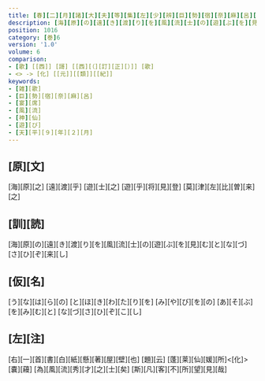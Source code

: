 ```yaml
---
title: [春][二][月][諸][大][夫][等][集][左][少][辨][巨][勢][宿][奈][麻][呂][朝][臣][家][宴][歌][一][首]
description: [海][原][の][遠][き][渡][り][を][風][流][士][の][遊][ぶ][を][見][む][と][な][づ][さ][ひ][ぞ][来][し]
position: 1016
category: [巻]6
version: '1.0'
volume: 6
comparison:
- [歌] [[西]] [謌] [[西][（][訂][正][）]] [歌]
- <> -> [化] [[元]][[類]][[紀]]
keywords:
- [雑][歌]
- [巨][勢][宿][奈][麻][呂]
- [宴][席]
- [風][流]
- [神][仙]
- [遊][び]
- [天][平][９][年][２][月]
---
```


## [原][文]

[海][原][之] [遠][渡][乎] [遊][士][之] [遊][乎][将][見][登] [莫][津][左][比][曽][来][之]

## [訓][読]

[海][原][の][遠][き][渡][り][を][風][流][士][の][遊][ぶ][を][見][む][と][な][づ][さ][ひ][ぞ][来][し]

## [仮][名]

[う][な][は][ら][の] [と][ほ][き][わ][た][り][を] [み][や][び][を][の] [あ][そ][ぶ][を][み][む][と] [な][づ][さ][ひ][ぞ][こ][し]

## [左][注]

[右][一][首][書][白][紙][懸][著][屋][壁][也] [題][云] [蓬][莱][仙][媛][所]<[化]>[嚢][蘰] [為][風][流][秀][才][之][士][矣] [斯][凡][客][不][所][望][見][哉]
